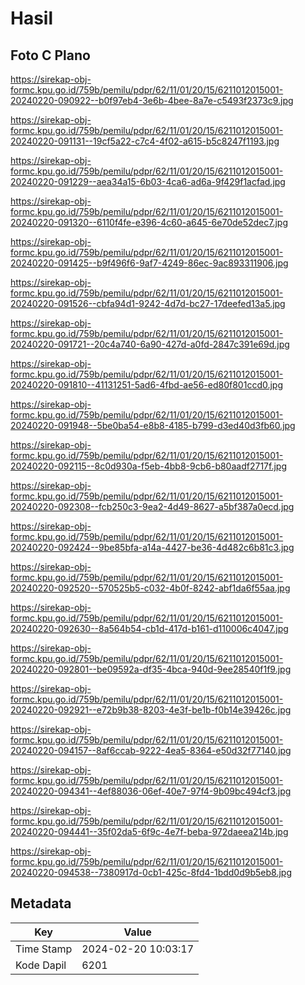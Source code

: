 # Hasil

## Foto C Plano

https://sirekap-obj-formc.kpu.go.id/759b/pemilu/pdpr/62/11/01/20/15/6211012015001-20240220-090922--b0f97eb4-3e6b-4bee-8a7e-c5493f2373c9.jpg

https://sirekap-obj-formc.kpu.go.id/759b/pemilu/pdpr/62/11/01/20/15/6211012015001-20240220-091131--19cf5a22-c7c4-4f02-a615-b5c8247f1193.jpg

https://sirekap-obj-formc.kpu.go.id/759b/pemilu/pdpr/62/11/01/20/15/6211012015001-20240220-091229--aea34a15-6b03-4ca6-ad6a-9f429f1acfad.jpg

https://sirekap-obj-formc.kpu.go.id/759b/pemilu/pdpr/62/11/01/20/15/6211012015001-20240220-091320--6110f4fe-e396-4c60-a645-6e70de52dec7.jpg

https://sirekap-obj-formc.kpu.go.id/759b/pemilu/pdpr/62/11/01/20/15/6211012015001-20240220-091425--b9f496f6-9af7-4249-86ec-9ac893311906.jpg

https://sirekap-obj-formc.kpu.go.id/759b/pemilu/pdpr/62/11/01/20/15/6211012015001-20240220-091526--cbfa94d1-9242-4d7d-bc27-17deefed13a5.jpg

https://sirekap-obj-formc.kpu.go.id/759b/pemilu/pdpr/62/11/01/20/15/6211012015001-20240220-091721--20c4a740-6a90-427d-a0fd-2847c391e69d.jpg

https://sirekap-obj-formc.kpu.go.id/759b/pemilu/pdpr/62/11/01/20/15/6211012015001-20240220-091810--41131251-5ad6-4fbd-ae56-ed80f801ccd0.jpg

https://sirekap-obj-formc.kpu.go.id/759b/pemilu/pdpr/62/11/01/20/15/6211012015001-20240220-091948--5be0ba54-e8b8-4185-b799-d3ed40d3fb60.jpg

https://sirekap-obj-formc.kpu.go.id/759b/pemilu/pdpr/62/11/01/20/15/6211012015001-20240220-092115--8c0d930a-f5eb-4bb8-9cb6-b80aadf2717f.jpg

https://sirekap-obj-formc.kpu.go.id/759b/pemilu/pdpr/62/11/01/20/15/6211012015001-20240220-092308--fcb250c3-9ea2-4d49-8627-a5bf387a0ecd.jpg

https://sirekap-obj-formc.kpu.go.id/759b/pemilu/pdpr/62/11/01/20/15/6211012015001-20240220-092424--9be85bfa-a14a-4427-be36-4d482c6b81c3.jpg

https://sirekap-obj-formc.kpu.go.id/759b/pemilu/pdpr/62/11/01/20/15/6211012015001-20240220-092520--570525b5-c032-4b0f-8242-abf1da6f55aa.jpg

https://sirekap-obj-formc.kpu.go.id/759b/pemilu/pdpr/62/11/01/20/15/6211012015001-20240220-092630--8a564b54-cb1d-417d-b161-d110006c4047.jpg

https://sirekap-obj-formc.kpu.go.id/759b/pemilu/pdpr/62/11/01/20/15/6211012015001-20240220-092801--be09592a-df35-4bca-940d-9ee28540f1f9.jpg

https://sirekap-obj-formc.kpu.go.id/759b/pemilu/pdpr/62/11/01/20/15/6211012015001-20240220-092921--e72b9b38-8203-4e3f-be1b-f0b14e39426c.jpg

https://sirekap-obj-formc.kpu.go.id/759b/pemilu/pdpr/62/11/01/20/15/6211012015001-20240220-094157--8af6ccab-9222-4ea5-8364-e50d32f77140.jpg

https://sirekap-obj-formc.kpu.go.id/759b/pemilu/pdpr/62/11/01/20/15/6211012015001-20240220-094341--4ef88036-06ef-40e7-97f4-9b09bc494cf3.jpg

https://sirekap-obj-formc.kpu.go.id/759b/pemilu/pdpr/62/11/01/20/15/6211012015001-20240220-094441--35f02da5-6f9c-4e7f-beba-972daeea214b.jpg

https://sirekap-obj-formc.kpu.go.id/759b/pemilu/pdpr/62/11/01/20/15/6211012015001-20240220-094538--7380917d-0cb1-425c-8fd4-1bdd0d9b5eb8.jpg


## Metadata

| Key        | Value               |
| ---------- | ------------------- |
| Time Stamp | 2024-02-20 10:03:17 |
| Kode Dapil | 6201                |




